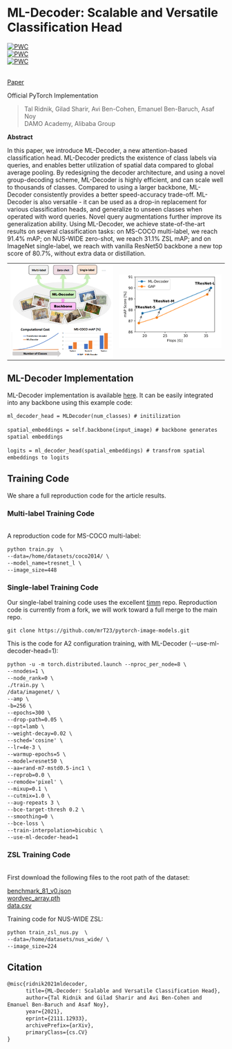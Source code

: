 # ML-Decoder: Scalable and Versatile Classification Head

[![PWC](https://img.shields.io/endpoint.svg?url=https://paperswithcode.com/badge/ml-decoder-scalable-and-versatile/multi-label-classification-on-ms-coco)](https://paperswithcode.com/sota/multi-label-classification-on-ms-coco?p=ml-decoder-scalable-and-versatile)<br>
[![PWC](https://img.shields.io/endpoint.svg?url=https://paperswithcode.com/badge/ml-decoder-scalable-and-versatile/multi-label-zero-shot-learning-on-nus-wide)](https://paperswithcode.com/sota/multi-label-zero-shot-learning-on-nus-wide?p=ml-decoder-scalable-and-versatile)<br>
[![PWC](https://img.shields.io/endpoint.svg?url=https://paperswithcode.com/badge/ml-decoder-scalable-and-versatile/multi-label-classification-on-openimages-v6)](https://paperswithcode.com/sota/multi-label-classification-on-openimages-v6?p=ml-decoder-scalable-and-versatile)

<br> [Paper](http://arxiv.org/abs/2111.12933)

Official PyTorch Implementation

>  Tal Ridnik, Gilad Sharir, Avi Ben-Cohen, Emanuel Ben-Baruch, Asaf Noy
> <br/> DAMO Academy, Alibaba
> Group

**Abstract**

In this paper, we introduce ML-Decoder, a new attention-based classification head.  ML-Decoder predicts the existence of class labels via queries, and enables better utilization of spatial data compared to global average pooling.
By redesigning the decoder architecture, and using a novel group-decoding scheme, ML-Decoder is highly efficient, and can scale well to thousands of classes. Compared to using a larger backbone, ML-Decoder consistently provides a better speed-accuracy trade-off.
ML-Decoder is also versatile - it can be used as a drop-in replacement for various classification heads, and generalize to unseen classes when operated with word queries. Novel query augmentations further improve its generalization ability.
Using ML-Decoder, we achieve state-of-the-art results on several classification tasks:
on MS-COCO multi-label, we reach 91.4% mAP; on NUS-WIDE zero-shot, we reach 31.1% ZSL mAP; and on ImageNet single-label, we reach with vanilla ResNet50 backbone a new top score of 80.7%, without extra data or distillation.

<p align="center">
 <table class="tg">
  <tr>
    <td class="tg-c3ow"><img src="./pictures/main_pic.png" align="center" width="400""></td>
    <td class="tg-c3ow"><img src="./pictures/ms_coco_scores.png" align="center" width="400" ></td>

  </tr>
</table>
</p>

## ML-Decoder Implementation
ML-Decoder implementation is available [here](./src_files/ml_decoder/ml_decoder.py).
It can be easily integrated into any backbone using this example code:
```
ml_decoder_head = MLDecoder(num_classes) # initilization

spatial_embeddings = self.backbone(input_image) # backbone generates spatial embeddings      
 
logits = ml_decoder_head(spatial_embeddings) # transfrom spatial embeddings to logits
```
## Training Code 

We share a full reproduction code for the article results.

### Multi-label Training Code
<br>A reproduction code for MS-COCO multi-label:
```
python train.py  \
--data=/home/datasets/coco2014/ \
--model_name=tresnet_l \
--image_size=448
```

### Single-label Training Code

Our single-label training code uses the excellent [timm](https://github.com/rwightman/pytorch-image-models) repo. Reproduction code is currently from a fork, we will work toward a full merge to the main repo.
```
git clone https://github.com/mrT23/pytorch-image-models.git
```
This is the code for A2 configuration training, with ML-Decoder (--use-ml-decoder-head=1):
```
python -u -m torch.distributed.launch --nproc_per_node=8 \
--nnodes=1 \
--node_rank=0 \
./train.py \
/data/imagenet/ \
--amp \
-b=256 \
--epochs=300 \
--drop-path=0.05 \
--opt=lamb \
--weight-decay=0.02 \
--sched='cosine' \
--lr=4e-3 \
--warmup-epochs=5 \
--model=resnet50 \
--aa=rand-m7-mstd0.5-inc1 \
--reprob=0.0 \
--remode='pixel' \
--mixup=0.1 \
--cutmix=1.0 \
--aug-repeats 3 \
--bce-target-thresh 0.2 \
--smoothing=0 \
--bce-loss \
--train-interpolation=bicubic \
--use-ml-decoder-head=1
```
### ZSL Training Code
<br>First download the following files to the root path of the dataset:
     
[benchmark_81_v0.json](oss://miil-public-eu/public/NUS_WIDE_ZSL/benchmark_81_v0.json) <br>
[wordvec_array.pth](oss://miil-public-eu/public/NUS_WIDE_ZSL/wordvec_array.pth) <br>
[data.csv](oss://miil-public-eu/public/NUS_WIDE_ZSL/data.csv) <br>

Training code for NUS-WIDE ZSL:
```
python train_zsl_nus.py  \
--data=/home/datasets/nus_wide/ \
--image_size=224
```

## Citation
```
@misc{ridnik2021mldecoder,
      title={ML-Decoder: Scalable and Versatile Classification Head}, 
      author={Tal Ridnik and Gilad Sharir and Avi Ben-Cohen and Emanuel Ben-Baruch and Asaf Noy},
      year={2021},
      eprint={2111.12933},
      archivePrefix={arXiv},
      primaryClass={cs.CV}
}
```
